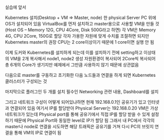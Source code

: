 실습에 앞서


Kubernetes 설치(Desktop + VM => Master, node)
한 physical Server PC 위에 OS가 설치되어 있음
VirtualBox를 먼저 설치하고 master용으로 사용할 VM을 만들 것
(Host OS – Memory 12G, CPU 4Core, Disk 500G라고 하면)
각 VM은 Memory 4G, CPU 2Core, 150G로 할당
각자 가용한 자원에 맞게 수치를 조절하면 되지만
Kubernetes master의 권장 CPU는 2 core이상이기 때문에 1 core이면 실행 안 됨

이제 도커와 Kubernetes를 설치하게 되는데
이를 설치하기 전에 setting하고
이상태의 VM을 2개 복사해서 node1, node2 생성
자원환경이 복사되어 2Core씩 복사되어 총 6개의 Core가 생기지만 예제에서 그만큼 사용하지 않기 때문에 상관없음

다음으로 master를 구동하고 초기화한 다음 노드들과 연결을 하게 되면
Kubernetes 클러스터가 구성되는 것 

마지막으로 플러그인 두 개를 설치
필수인 Networking 관련 내용, Dashboard를 설치

그리고 네트워크 구성이 어떻게 되어있냐하면
현재 192.168.0.1인 공유기가 있고 인터넷과 연결되어 있음
여기서 IP를 할당받아 Physical Server는 192.168.0.20
VM은 가상 네트워크가 있는데 Physical port를 통해 공유기에서 직접 IP를 할당 받을 수 있게 설정하기 때문에 Physical Port와 동일한 level로 IP가 할당 됨 
그래서 내 PC에서 각각의 master나 node로 연결을 시도하면 해당 트래픽은 공유기를 거쳐 다시 PC의 브릿지 연결을 통해 VM의 IP로 연결이 됨 
